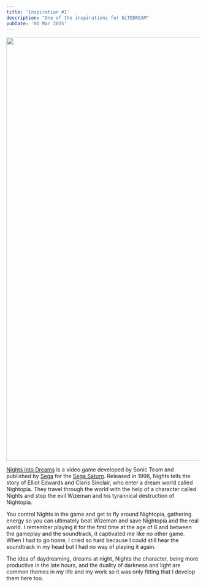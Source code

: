 ```yaml
---
title: 'Inspiration #1'
description: "One of the inspirations for NiTEDREAM"
pubDate: '01 Mar 2025'
---
```


<div class="blog__img">
	<img src="/images/nights-into-dreams.webp" width="750" height="1102" loading="eager"/>
</div>

[Nights into Dreams](https://en.wikipedia.org/wiki/Nights_into_Dreams) is a video game developed by Sonic Team and published by [Sega](https://distantarcade.co.uk/category/sega/) for the [Sega Saturn](https://distantarcade.co.uk/tag/sega-saturn/). Released in 1996, Nights tells the story of Elliot Edwards and Claris Sinclair, who enter a dream world called Nightopia. They travel through the world with the help of a character called Nights and stop the evil Wizeman and his tyrannical destruction of Nightopia.

You control Nights in the game and get to fly around Nightopia, gathering energy so you can ultimately beat Wizeman and save Nightopia and the real world. I remember playing it for the first time at the age of 6 and between the gameplay and the soundtrack, it captivated me like no other game. When I had to go home, I cried so hard because I could still hear the soundtrack in my head but I had no way of playing it again.

The idea of daydreaming, dreams at night, Nights the character, being more productive in the late hours, and the duality of darkness and light are common themes in my life and my work so it was only fitting that I develop them here too.